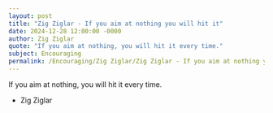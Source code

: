 ```yaml
---
layout: post
title: "Zig Ziglar - If you aim at nothing you will hit it"
date: 2024-12-28 12:00:00 -0000
author: Zig Ziglar
quote: "If you aim at nothing, you will hit it every time."
subject: Encouraging
permalink: /Encouraging/Zig Ziglar/Zig Ziglar - If you aim at nothing you will hit it
---
```


If you aim at nothing, you will hit it every time.

- Zig Ziglar
